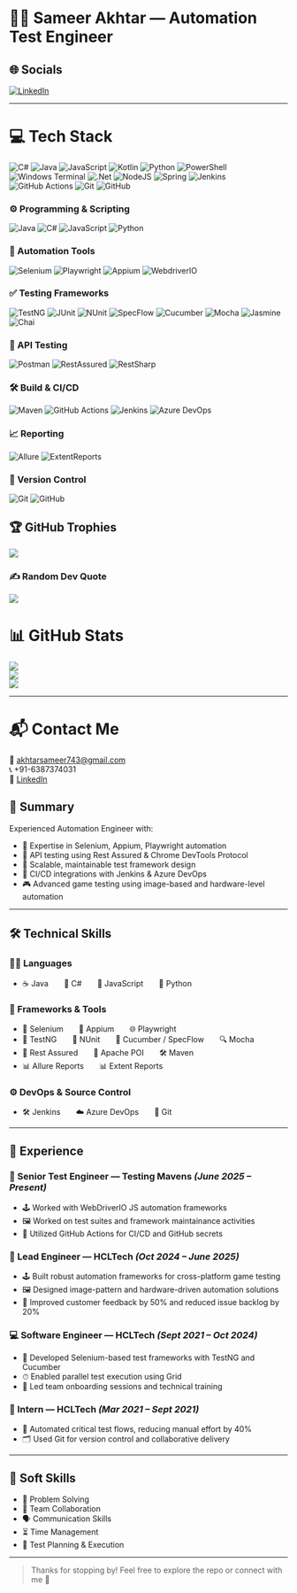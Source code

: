 # 👨‍💻 Sameer Akhtar — Automation Test Engineer

## 🌐 Socials  
[![LinkedIn](https://img.shields.io/badge/LinkedIn-%230077B5.svg?style=for-the-badge&logo=linkedin&logoColor=white)](https://linkedin.com/in/sameer-akhtar-9b645325b/)

---

# 💻 Tech Stack
![C#](https://img.shields.io/badge/c%23-%23239120.svg?style=for-the-badge&logo=csharp&logoColor=white) ![Java](https://img.shields.io/badge/java-%23ED8B00.svg?style=for-the-badge&logo=openjdk&logoColor=white) ![JavaScript](https://img.shields.io/badge/javascript-%23323330.svg?style=for-the-badge&logo=javascript&logoColor=%23F7DF1E) ![Kotlin](https://img.shields.io/badge/kotlin-%237F52FF.svg?style=for-the-badge&logo=kotlin&logoColor=white) ![Python](https://img.shields.io/badge/python-3670A0?style=for-the-badge&logo=python&logoColor=ffdd54) ![PowerShell](https://img.shields.io/badge/PowerShell-%235391FE.svg?style=for-the-badge&logo=powershell&logoColor=white) ![Windows Terminal](https://img.shields.io/badge/Windows%20Terminal-%234D4D4D.svg?style=for-the-badge&logo=windows-terminal&logoColor=white) ![.Net](https://img.shields.io/badge/.NET-5C2D91?style=for-the-badge&logo=.net&logoColor=white) ![NodeJS](https://img.shields.io/badge/node.js-6DA55F?style=for-the-badge&logo=node.js&logoColor=white) ![Spring](https://img.shields.io/badge/spring-%236DB33F.svg?style=for-the-badge&logo=spring&logoColor=white) ![Jenkins](https://img.shields.io/badge/jenkins-%232C5263.svg?style=for-the-badge&logo=jenkins&logoColor=white) ![GitHub Actions](https://img.shields.io/badge/github%20actions-%232671E5.svg?style=for-the-badge&logo=githubactions&logoColor=white) ![Git](https://img.shields.io/badge/git-%23F05033.svg?style=for-the-badge&logo=git&logoColor=white) ![GitHub](https://img.shields.io/badge/github-%23121011.svg?style=for-the-badge&logo=github&logoColor=white)
### ⚙️ Programming & Scripting
![Java](https://img.shields.io/badge/Java-Experienced-orange?logo=java&style=for-the-badge)
![C#](https://img.shields.io/badge/C%23-Experienced-blue?logo=csharp&style=for-the-badge)
![JavaScript](https://img.shields.io/badge/JavaScript-Active-yellow?logo=javascript&style=for-the-badge)
![Python](https://img.shields.io/badge/Python-Scripting-blue?logo=python&style=for-the-badge)

### 🧪 Automation Tools  
![Selenium](https://img.shields.io/badge/Selenium-Web_Automation-green?logo=selenium&style=for-the-badge)
![Playwright](https://img.shields.io/badge/Playwright-E2E-purple?logo=microsoft&style=for-the-badge)
![Appium](https://img.shields.io/badge/Appium-Mobile_Automation-blueviolet?logo=appium&style=for-the-badge)
![WebdriverIO](https://img.shields.io/badge/WebdriverIO-UI_Testing-critical?logo=webdriverio&style=for-the-badge)

### ✅ Testing Frameworks  
![TestNG](https://img.shields.io/badge/TestNG-Testing-red?logo=testng&style=for-the-badge)
![JUnit](https://img.shields.io/badge/JUnit-Testing-green?logo=junit5&style=for-the-badge)
![NUnit](https://img.shields.io/badge/NUnit-Testing-green?logo=nunit&style=for-the-badge)
![SpecFlow](https://img.shields.io/badge/SpecFlow-BDD-orange?logo=spectator&style=for-the-badge)
![Cucumber](https://img.shields.io/badge/Cucumber-BDD-green?logo=cucumber&style=for-the-badge)
![Mocha](https://img.shields.io/badge/Mocha-JS_Testing-brown?logo=mocha&style=for-the-badge)
![Jasmine](https://img.shields.io/badge/Jasmine-Testing-ff69b4?logo=jasmine&style=for-the-badge)
![Chai](https://img.shields.io/badge/Chai-Assertions-A30701?logo=chai&style=for-the-badge)


### 📡 API Testing
![Postman](https://img.shields.io/badge/Postman-API-orange?logo=postman&style=for-the-badge)
![RestAssured](https://img.shields.io/badge/RestAssured-API_Testing-brightgreen?style=for-the-badge)
![RestSharp](https://img.shields.io/badge/RestSharp-C%23_API_Testing-darkblue?style=for-the-badge)

### 🛠️ Build & CI/CD
![Maven](https://img.shields.io/badge/Maven-Build-red?logo=apachemaven&style=for-the-badge)
![GitHub Actions](https://img.shields.io/badge/github%20actions-%232671E5.svg?style=for-the-badge&logo=githubactions&logoColor=white)
![Jenkins](https://img.shields.io/badge/Jenkins-CI/CD-red?logo=jenkins&style=for-the-badge)
![Azure DevOps](https://img.shields.io/badge/Azure-Pipelines-blue?logo=azure-devops&style=for-the-badge)

### 📈 Reporting
![Allure](https://img.shields.io/badge/Allure-Reports-purple?logo=allure&style=for-the-badge)
![ExtentReports](https://img.shields.io/badge/ExtentReports-Reporting-blue?style=for-the-badge)

### 💾 Version Control
![Git](https://img.shields.io/badge/Git-Version_Control-orange?logo=git&style=for-the-badge)
![GitHub](https://img.shields.io/badge/GitHub-Code_Hosting-black?logo=github&style=for-the-badge)

## 🏆 GitHub Trophies
![](https://github-profile-trophy.vercel.app/?username=CodeNinja0615&theme=radical&no-frame=true&no-bg=false&margin-w=4)

### ✍️ Random Dev Quote
![](https://quotes-github-readme.vercel.app/api?type=horizontal&theme=radical)

# 📊 GitHub Stats  
![](https://github-readme-stats.vercel.app/api?username=codeninja0615&theme=dark&hide_border=true&include_all_commits=true&count_private=true)<br/>
![](https://nirzak-streak-stats.vercel.app/?user=codeninja0615&theme=dark&hide_border=true)<br/>
![](https://github-readme-stats.vercel.app/api/top-langs/?username=codeninja0615&theme=dark&hide_border=true&layout=compact)

---

# 📬 Contact Me  
📧 [akhtarsameer743@gmail.com](mailto:akhtarsameer743@gmail.com)  
📞 +91-6387374031  
💼 [LinkedIn](https://linkedin.com/in/sameer-akhtar-9b645325b/)

## 🧠 Summary

Experienced Automation Engineer with:
- 🤖 Expertise in Selenium, Appium, Playwright automation
- 🔌 API testing using Rest Assured & Chrome DevTools Protocol
- 🧱 Scalable, maintainable test framework design
- 🔄 CI/CD integrations with Jenkins & Azure DevOps
- 🎮 Advanced game testing using image-based and hardware-level automation

---

## 🛠 Technical Skills

### 👨‍💻 Languages
- ☕ Java  🔷 C#  📜 JavaScript  🐍 Python

### 🧪 Frameworks & Tools
- 🧩 Selenium  📱 Appium  🌐 Playwright  
- 🧪 TestNG  🧪 NUnit  🥒 Cucumber / SpecFlow  🔍 Mocha  
- 🧬 Rest Assured  📄 Apache POI  🛠 Maven  
- 📊 Allure Reports  📊 Extent Reports

### ⚙️ DevOps & Source Control
- 🛠 Jenkins  ☁️ Azure DevOps  🐙 Git

---

## 💼 Experience
### 🚀 Senior Test Engineer — Testing Mavens _(June 2025 – Present)_
- 🕹 Worked with WebDriverIO JS automation frameworks
- 🖼 Worked on test suites and framework maintainance activities
- 💬 Utilized GitHub Actions for CI/CD and GitHub secrets
  
### 🚀 Lead Engineer — HCLTech _(Oct 2024 – June 2025)_
- 🕹 Built robust automation frameworks for cross-platform game testing
- 🖼 Designed image-pattern and hardware-driven automation solutions
- 💬 Improved customer feedback by 50% and reduced issue backlog by 20%

### 💻 Software Engineer — HCLTech _(Sept 2021 – Oct 2024)_
- 🤖 Developed Selenium-based test frameworks with TestNG and Cucumber
- ⏱ Enabled parallel test execution using Grid
- 👥 Led team onboarding sessions and technical training

### 🧪 Intern — HCLTech _(Mar 2021 – Sept 2021)_
- 🔁 Automated critical test flows, reducing manual effort by 40%
- 🗂 Used Git for version control and collaborative delivery

---

## 🧠 Soft Skills

- 🧠 Problem Solving  
- 🤝 Team Collaboration  
- 🗣 Communication Skills  
- ⏳ Time Management  
- 🎯 Test Planning & Execution

---

> Thanks for stopping by! Feel free to explore the repo or connect with me 🚀
>
> 
<!-- Proudly created with GPRM ( https://gprm.itsvg.in ) -->
